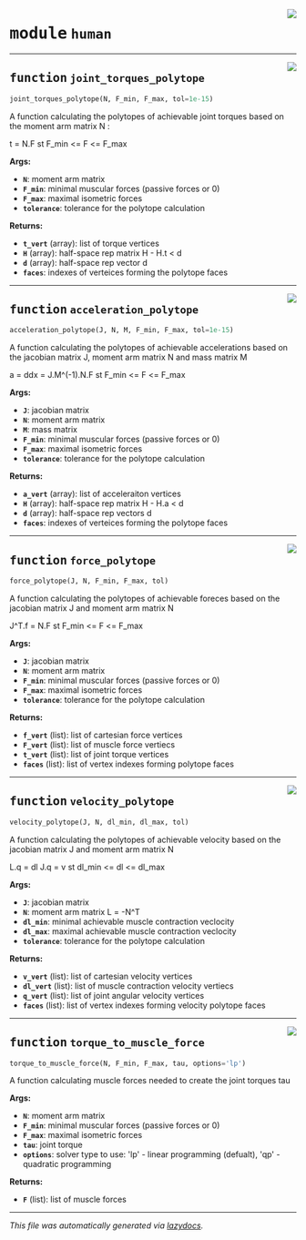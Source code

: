 <!-- markdownlint-disable -->

<a href="https://gitlab.inria.fr/auctus-team/people/antunskuric/pycapacity/-/blob/master/pycapacity/human.py#L0"><img align="right" style="float:right;" src="https://img.shields.io/badge/-source-cccccc?style=flat-square"></a>

# <kbd>module</kbd> `human`





---

<a href="https://gitlab.inria.fr/auctus-team/people/antunskuric/pycapacity/-/blob/master/pycapacity/human.py#L10"><img align="right" style="float:right;" src="https://img.shields.io/badge/-source-cccccc?style=flat-square"></a>

## <kbd>function</kbd> `joint_torques_polytope`

```python
joint_torques_polytope(N, F_min, F_max, tol=1e-15)
```

A function calculating the polytopes of achievable joint torques based on the moment arm matrix N : 

t = N.F st F_min <= F <= F_max 



**Args:**
 
 - <b>`N`</b>:  moment arm matrix 
 - <b>`F_min`</b>:  minimal muscular forces (passive forces or 0) 
 - <b>`F_max`</b>:  maximal isometric forces  
 - <b>`tolerance`</b>:  tolerance for the polytope calculation 



**Returns:**
 
 - <b>`t_vert`</b> (array):   list of torque vertices 
 - <b>`H`</b> (array):   half-space rep matrix H - H.t < d 
 - <b>`d`</b> (array):   half-space rep vector d 
 - <b>`faces`</b>:  indexes of verteices forming the polytope faces 


---

<a href="https://gitlab.inria.fr/auctus-team/people/antunskuric/pycapacity/-/blob/master/pycapacity/human.py#L32"><img align="right" style="float:right;" src="https://img.shields.io/badge/-source-cccccc?style=flat-square"></a>

## <kbd>function</kbd> `acceleration_polytope`

```python
acceleration_polytope(J, N, M, F_min, F_max, tol=1e-15)
```

A function calculating the polytopes of achievable accelerations based on the jacobian matrix J, moment arm matrix N and mass matrix M 

a = ddx = J.M^(-1).N.F st F_min <= F <= F_max 



**Args:**
 
 - <b>`J`</b>:  jacobian matrix 
 - <b>`N`</b>:  moment arm matrix 
 - <b>`M`</b>:  mass matrix 
 - <b>`F_min`</b>:  minimal muscular forces (passive forces or 0) 
 - <b>`F_max`</b>:  maximal isometric forces  
 - <b>`tolerance`</b>:  tolerance for the polytope calculation 



**Returns:**
 
 - <b>`a_vert`</b> (array):   list of acceleraiton vertices 
 - <b>`H`</b> (array):   half-space rep matrix H - H.a < d 
 - <b>`d`</b> (array):   half-space rep vectors d 
 - <b>`faces`</b>:  indexes of verteices forming the polytope faces 


---

<a href="https://gitlab.inria.fr/auctus-team/people/antunskuric/pycapacity/-/blob/master/pycapacity/human.py#L56"><img align="right" style="float:right;" src="https://img.shields.io/badge/-source-cccccc?style=flat-square"></a>

## <kbd>function</kbd> `force_polytope`

```python
force_polytope(J, N, F_min, F_max, tol)
```

A function calculating the polytopes of achievable foreces based  on the jacobian matrix J and moment arm matrix N 

J^T.f = N.F st F_min <= F <= F_max 



**Args:**
 
 - <b>`J`</b>:  jacobian matrix 
 - <b>`N`</b>:  moment arm matrix 
 - <b>`F_min`</b>:  minimal muscular forces (passive forces or 0) 
 - <b>`F_max`</b>:  maximal isometric forces  
 - <b>`tolerance`</b>:  tolerance for the polytope calculation 



**Returns:**
 
 - <b>`f_vert`</b> (list):   list of cartesian force vertices 
 - <b>`F_vert`</b> (list):   list of muscle force vertiecs 
 - <b>`t_vert`</b> (list):   list of joint torque vertices 
 - <b>`faces`</b> (list):    list of vertex indexes forming polytope faces   


---

<a href="https://gitlab.inria.fr/auctus-team/people/antunskuric/pycapacity/-/blob/master/pycapacity/human.py#L79"><img align="right" style="float:right;" src="https://img.shields.io/badge/-source-cccccc?style=flat-square"></a>

## <kbd>function</kbd> `velocity_polytope`

```python
velocity_polytope(J, N, dl_min, dl_max, tol)
```

A function calculating the polytopes of achievable velocity based  on the jacobian matrix J and moment arm matrix N 

L.q = dl J.q = v st dl_min <= dl <= dl_max 



**Args:**
 
 - <b>`J`</b>:  jacobian matrix 
 - <b>`N`</b>:  moment arm matrix L = -N^T 
 - <b>`dl_min`</b>:  minimal achievable muscle contraction veclocity 
 - <b>`dl_max`</b>:  maximal achievable muscle contraction veclocity 
 - <b>`tolerance`</b>:  tolerance for the polytope calculation 



**Returns:**
 
 - <b>`v_vert`</b> (list):   list of cartesian velocity vertices 
 - <b>`dl_vert`</b> (list):  list of muscle contraction velocity vertiecs 
 - <b>`q_vert`</b> (list):   list of joint angular velocity vertices 
 - <b>`faces`</b> (list):    list of vertex indexes forming velocity polytope faces   


---

<a href="https://gitlab.inria.fr/auctus-team/people/antunskuric/pycapacity/-/blob/master/pycapacity/human.py#L103"><img align="right" style="float:right;" src="https://img.shields.io/badge/-source-cccccc?style=flat-square"></a>

## <kbd>function</kbd> `torque_to_muscle_force`

```python
torque_to_muscle_force(N, F_min, F_max, tau, options='lp')
```

A function calculating muscle forces needed to create the joint torques tau 



**Args:**
 
 - <b>`N`</b>:  moment arm matrix 
 - <b>`F_min`</b>:  minimal muscular forces (passive forces or 0) 
 - <b>`F_max`</b>:  maximal isometric forces  
 - <b>`tau`</b>:  joint torque 
 - <b>`options`</b>:  solver type to use: 'lp' - linear programming (defualt), 'qp' - quadratic programming 



**Returns:**
 
 - <b>`F`</b> (list):  list of muscle forces 






---

_This file was automatically generated via [lazydocs](https://github.com/ml-tooling/lazydocs)._
